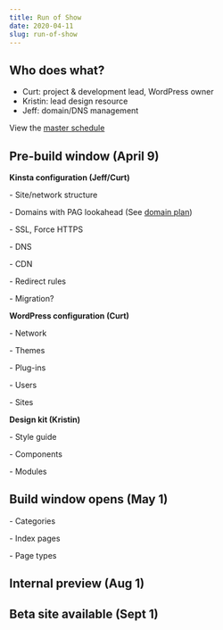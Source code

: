 ```yaml
---
title: Run of Show
date: 2020-04-11
slug: run-of-show
---
```


## Who does what?

- Curt: project & development lead, WordPress owner
- Kristin: lead design resource
- Jeff: domain/DNS management

View the [master schedule](/master-sked)

## Pre-build window (April 9)

**Kinsta configuration (Jeff/Curt)**

\- Site/network structure

\- Domains with PAG lookahead (See [domain plan](/domain-dns))

\- SSL, Force HTTPS

\- DNS

\- CDN

\- Redirect rules

\- Migration?

**WordPress configuration (Curt)**

\- Network

\- Themes

\- Plug-ins

\- Users

\- Sites

**Design kit (Kristin)**

\- Style guide

\- Components

\- Modules

## Build window opens (May 1)

\- Categories

\- Index pages

\- Page types

## Internal preview (Aug 1)

## Beta site available (Sept 1)
